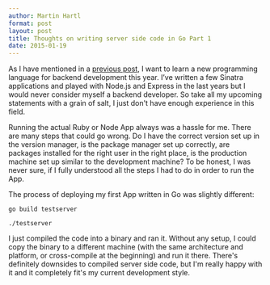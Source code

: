 ```yaml
---
author: Martin Hartl
format: post
layout: post
title: Thoughts on writing server side code in Go Part 1
date: 2015-01-19
---
```


As I have mentioned in a [previous post](http://martinhartl.org/2015/), I want to learn a new programming language for backend development this year.
I’ve written a few Sinatra applications and played with Node.js and Express in the last years but I would never consider myself a backend developer. So take all my upcoming statements with a grain of salt, I just don't have enough experience in this field.

Running the actual Ruby or Node App always was a hassle for me. There are many steps that could go wrong. Do I have the correct version set up in the version manager, is the package manager set up correctly, are packages installed for the right user in the right place, is the production machine set up similar to the development machine? To be honest, I was never sure, if I fully understood all the steps I had to do in order to run the App.

The process of deploying my first App written in Go was slightly different:

`go build testserver`

`./testserver`  

I just compiled the code into a binary and ran it. Without any setup, I could copy the binary to a different machine (with the same architecture and platform, or cross-compile at the beginning) and run it there. There's definitely downsides to compiled server side code, but I'm really happy with it and it completely fit's my current development style.

